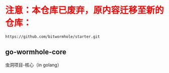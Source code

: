 
# <font color=#ff0000 > 注意：本仓库已废弃，原内容迁移至新的仓库：</font>
    https://github.com/bitwormhole/starter.git

## go-wormhole-core
虫洞项目-核心（in golang）

